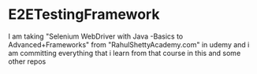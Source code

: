 # E2ETestingFramework
I am taking "Selenium WebDriver with Java -Basics to Advanced+Frameworks" from "RahulShettyAcademy.com" in udemy and i am committing everything that i learn from that course in this and some other repos
